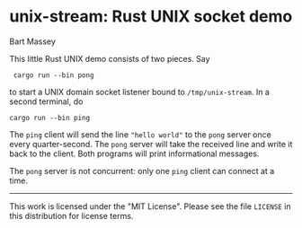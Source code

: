 # unix-stream: Rust UNIX socket demo
Bart Massey

This little Rust UNIX demo consists of two pieces. Say

     cargo run --bin pong

to start a UNIX domain socket listener bound to
`/tmp/unix-stream`. In a second terminal, do

    cargo run --bin ping

The `ping` client will send the line `"hello world"` to the
`pong` server once every quarter-second. The `pong` server
will take the received line and write it back to the client.
Both programs will print informational messages.

The `pong` server is not concurrent: only one `ping` client
can connect at a time.

-----

This work is licensed under the "MIT License". Please see
the file `LICENSE` in this distribution for license terms.
